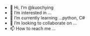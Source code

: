 - 👋 Hi, I’m @kuochying
- 👀 I’m interested in ...
- 🌱 I’m currently learning ...python, C#
- 💞️ I’m looking to collaborate on ...
- 📫 How to reach me ...

<!---
kuochying/kuochying is a ✨ special ✨ repository because its `README.md` (this file) appears on your GitHub profile.
You can click the Preview link to take a look at your changes.
--->
